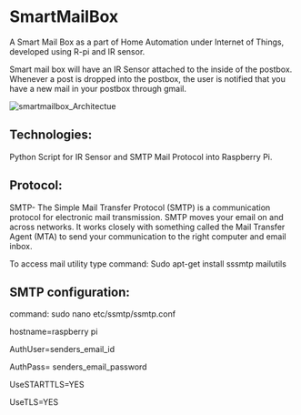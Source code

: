 # SmartMailBox
 A Smart Mail Box as a part of Home Automation under Internet of Things, developed using R-pi and IR sensor.
 
Smart mail box will have an IR Sensor attached to the inside of the postbox. Whenever a post is dropped into the postbox, the user is notified that you have a new mail in your postbox through gmail.

![smartmailbox_Architectue](https://user-images.githubusercontent.com/36333782/56877972-4ac74c00-6a6f-11e9-8b2b-b12060bf3cb1.jpg)

## Technologies:
Python Script for IR Sensor and SMTP Mail Protocol into Raspberry Pi.
## Protocol:
SMTP- The Simple Mail Transfer Protocol (SMTP) is a communication protocol for electronic mail transmission. SMTP moves your email on and across networks. It works closely with something called the Mail Transfer Agent (MTA) to send your communication to the right computer and email inbox.

To access mail utility type command: Sudo apt-get install sssmtp mailutils

## SMTP configuration:
command: sudo nano etc/ssmtp/ssmtp.conf

hostname=raspberry pi

AuthUser=senders_email_id

AuthPass= senders_email_password

UseSTARTTLS=YES

UseTLS=YES
